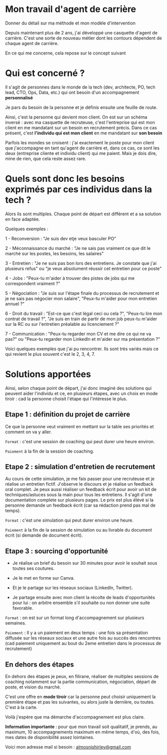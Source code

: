 # Mon travail d'agent de carrière

Donner du détail sur ma méthode et mon modèle d'intervention 

Depuis maintenant plus de 2 ans, j'ai développé une casquette d'agent de carrière. C'est une sorte de nouveau métier dont les contours dépendent de chaque agent de carrière. 

En ce qui me concerne, cela repose sur le concept suivant 

# Qui est concerné ? 

Il s'agit de personnes dans le monde de la tech (dev, architecte, PO, tech lead, CTO, Ops, Data, etc.) qui ont besoin d'un accompagnement **personnalisé**

Je pars du besoin de la personne et je définis ensuite une feuille de route. 

Ainsi, c'est la personne qui devient mon client. On est sur un schéma inversé : avec ma casquette de recruteuse, c'est l'entreprise qui est mon client en me mandatant sur un besoin en recrutement précis. Dans ce cas présent, c'est **l'individu qui est mon client** en me mandatant sur **son besoin**

Parfois les mondes se croisent : j'ai exactement le poste pour mon client que j'accompagne en tant qu'agent de carrière et, dans ce cas, ce sont les deux (entreprise cliente et individu client) qui me paient. Mais je dois dire, mine de rien, que cela reste assez rare. 

# Quels sont donc les besoins exprimés par ces individus dans la tech ? 

Alors ils sont multiples. Chaque point de départ est différent et a sa solution en face adaptée. 

Quelques exemples : 

1 - Reconversion : "Je suis dev etje veux basculer PO"

2 - Méconnaissance du marché : "Je ne sais pas vraiment ce que dit le marché sur les postes, les besoins, les salaires"

3 - Entretien : "Je ne suis pas bon lors des entretiens. Je constate que j'ai plusieurs refus" ou "je veux absolument réussir cet entretien pour ce poste"

4 - Jobs : "Peux-tu m'aider à trouver des pistes de jobs qui me correspondent vraiment ?"

5 - Négociation : "Je suis sur l'étape finale du processus de recrutement et je ne sais pas négocier mon salaire", "Peux-tu m'aider pour mon entretien annuel ?"

6 - Droit du travail : "Est-ce que c'est légal ceci ou cela ?", "Peux-tu lire mon contrat de travail ?", "Je suis en train de partir de mon job peux-tu m'aider sur la RC ou sur l'entretien préalable au licenciement ?"

7 - Communication : "Peux-tu regarder mon CV et me dire ce qui ne va pas?" ou "Peux-tu regarder mon Linkedln et m'aider sur ma présentation ?"

  Voici quelques exemples que j'ai pu rencontrer. Ils sont très variés mais ce qui revient le plus souvent c'est le 2, 3, 4, 7.

  # Solutions apportées

Ainsi, selon chaque point de départ, j'ai donc imaginé des solutions qui peuvent aider l'individu et ce, en plusieurs étapes, avec un choix en mode tiroir : cad la personne choisit l'étape qui l'intéresse le plus. 

## Etape 1 : définition du projet de carrière 

Ce que la personne veut vraiment en mettant sur la table ses priorités et comment on va y aller. 

`Format` : c'est une session de coaching qui peut durer une heure environ. 

`Paiement` à la fin de la session de coaching.

## Etape 2 : simulation d'entretien de recrutement 

Au cours de cette simulation, je me fais passer pour une recruteuse et je réalise un entretien fictif. J'observe le discours et je réalise un feedback oral complet. Je peux aussi réaliser un feedback écrit pour avoir un kit de techniques/astuces sous la main pour tous les entretiens. Il s'agit d'une documentation complete sur plusieurs pages. Le prix est plus élévé si la personne demande un feedback écrit (car sa rédaction prend pas mal de temps). 

`Format` : c'est une simulation qui peut durer environ une heure. 

`Paiement` à la fin de la session de simulation ou au livrable du document écrit (si demande de document écrit).

## Etape 3 : sourcing d'opportunité 

- Je réalise un brief du besoin sur 30 minutes pour avoir le souhait sous toutes ses coutures.

- Je le met en forme sur Canva.

- Et je le partage sur les réseaux sociaux (Linkedln, Twitter).

- Je partage ensuite avec mon client la récolte de leads d'opportunités pour lui : on arbitre ensemble s'il souhaite ou non donner une suite favorable. 

`Format` : on est sur un format long d'accompagnement sur plusieurs semaines. 

`Paiement` : Il y a un paiement en deux temps : une fois sa présentation diffusée sur les réseaux sociaux et une autre fois au succès des rencontres (cad paiement uniquement au bout du 2eme entretien dans le processus de recrutement)

## En dehors des étapes 

En dehors des étapes je peux, en filirane, réaliser de multiples sessions de coaching notamment sur la partie communication, négociation, départ de poste, et vision du marché. 

C'est une offre en **mode tiroir** car la personne peut choisir uniquement la première étape et pas les suivantes, ou alors juste la dernière, ou toutes. C'est à la carte. 

Voilà j'espère que ma démarche d'accompagnement est plus claire. 

**Information importante** : pour que mon travail soit qualitatif, je prends, au maximum, 10 accompagnements maximum en même temps, d'où, des fois, mes dates de disponibilité assez lointaines. 

Voici mon adresse mail si besoin : almosnishirley@gmail.com 


